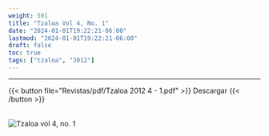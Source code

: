```yaml
---
weight: 501
title: "Tzaloa Vol 4, No. 1"
date: "2024-01-01T19:22:21-06:00"
lastmod: "2024-01-01T19:22:21-06:00"
draft: false
toc: true
tags: ["tzaloa", "2012"]
---
```

- - - - - - - - -
{{< button file="Revistas/pdf/Tzaloa 2012 4 - 1.pdf" >}}   Descargar {{< /button >}} 
######
![Tzaloa vol 4, no. 1](images/portada/4-1.jpeg)